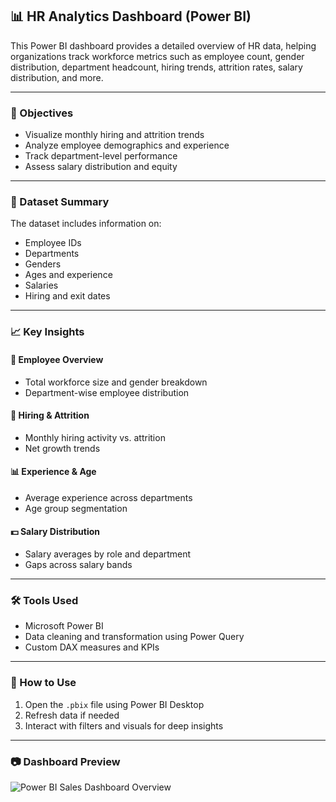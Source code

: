 ## 📊 HR Analytics Dashboard (Power BI)

This Power BI dashboard provides a detailed overview of HR data, helping organizations track workforce metrics such as employee count, gender distribution, department headcount, hiring trends, attrition rates, salary distribution, and more.

---

### 📌 Objectives

* Visualize monthly hiring and attrition trends
* Analyze employee demographics and experience
* Track department-level performance
* Assess salary distribution and equity

---

### 📁 Dataset Summary

The dataset includes information on:

* Employee IDs
* Departments
* Genders
* Ages and experience
* Salaries
* Hiring and exit dates

---

### 📈 Key Insights

#### 👥 Employee Overview

* Total workforce size and gender breakdown
* Department-wise employee distribution

#### 📅 Hiring & Attrition

* Monthly hiring activity vs. attrition
* Net growth trends

#### 📊 Experience & Age

* Average experience across departments
* Age group segmentation

#### 💵 Salary Distribution

* Salary averages by role and department
* Gaps across salary bands

---

### 🛠️ Tools Used

* Microsoft Power BI
* Data cleaning and transformation using Power Query
* Custom DAX measures and KPIs

---

### 📌 How to Use

1. Open the `.pbix` file using Power BI Desktop
2. Refresh data if needed
3. Interact with filters and visuals for deep insights

---

### 📷 Dashboard Preview

![Power BI Sales Dashboard Overview](https://github.com/user-attachments/assets/feff9d99-e988-4116-93fc-eaa3abd471c5)

